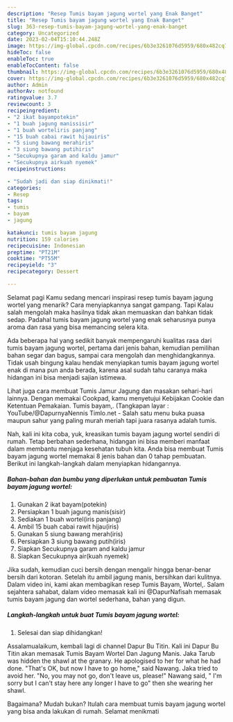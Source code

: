 ```yaml
---
description: "Resep Tumis bayam jagung wortel yang Enak Banget"
title: "Resep Tumis bayam jagung wortel yang Enak Banget"
slug: 363-resep-tumis-bayam-jagung-wortel-yang-enak-banget
category: Uncategorized
date: 2023-02-04T15:10:44.248Z
image: https://img-global.cpcdn.com/recipes/6b3e3261076d5959/680x482cq70/tumis-bayam-jagung-wortel-foto-resep-utama.jpg
hideToc: false
enableToc: true
enableTocContent: false
thumbnail: https://img-global.cpcdn.com/recipes/6b3e3261076d5959/680x482cq70/tumis-bayam-jagung-wortel-foto-resep-utama.jpg
cover: https://img-global.cpcdn.com/recipes/6b3e3261076d5959/680x482cq70/tumis-bayam-jagung-wortel-foto-resep-utama.jpg
author: Admin
authorAv: notfound
ratingvalue: 3.7
reviewcount: 3
recipeingredient:
- "2 ikat bayampotekin"
- "1 buah jagung manissisir"
- "1 buah worteliris panjang"
- "15 buah cabai rawit hijauiris"
- "5 siung bawang merahiris"
- "3 siung bawang putihiris"
- "Secukupnya garam and kaldu jamur"
- "Secukupnya airkuah nyemek"
recipeinstructions:

- "Sudah jadi dan siap dinikmati!"
categories:
- Resep
tags:
- tumis
- bayam
- jagung

katakunci: tumis bayam jagung 
nutrition: 159 calories
recipecuisine: Indonesian
preptime: "PT21M"
cooktime: "PT55M"
recipeyield: "3"
recipecategory: Dessert

---
```



Selamat pagi Kamu sedang mencari inspirasi resep tumis bayam jagung wortel yang menarik? Cara menyiapkannya sangat gampang. Tapi Kalau salah mengolah maka hasilnya tidak akan memuaskan dan bahkan tidak sedap. Padahal tumis bayam jagung wortel yang enak seharusnya punya aroma dan rasa yang bisa memancing selera kita.


Ada beberapa hal yang sedikit banyak mempengaruhi kualitas rasa dari tumis bayam jagung wortel, pertama dari jenis bahan, kemudian pemilihan bahan segar dan bagus, sampai cara mengolah dan menghidangkannya. Tidak usah bingung kalau hendak menyiapkan tumis bayam jagung wortel enak di mana pun anda berada, karena asal sudah tahu caranya maka hidangan ini bisa menjadi sajian istimewa.

Lihat juga cara membuat Tumis Jamur Jagung dan masakan sehari-hari lainnya. Dengan memakai Cookpad, kamu menyetujui Kebijakan Cookie dan Ketentuan Pemakaian. Tumis bayam,. (Tangkapan layar : YouTube/@DapurnyaNennis Timlo.net - Salah satu menu buka puasa maupun sahur yang paling murah meriah tapi juara rasanya adalah tumis.


Nah, kali ini kita coba, yuk, kreasikan tumis bayam jagung wortel sendiri di rumah. Tetap berbahan sederhana, hidangan ini bisa memberi manfaat dalam membantu menjaga kesehatan tubuh kita. Anda bisa membuat Tumis bayam jagung wortel memakai 8 jenis bahan dan 0 tahap pembuatan. Berikut ini langkah-langkah dalam menyiapkan hidangannya.

<!--inarticleads1-->

##### Bahan-bahan dan bumbu yang diperlukan untuk pembuatan Tumis bayam jagung wortel:

1. Gunakan 2 ikat bayam(potekin)
1. Persiapkan 1 buah jagung manis(sisir)
1. Sediakan 1 buah wortel(iris panjang)
1. Ambil 15 buah cabai rawit hijau(iris)
1. Gunakan 5 siung bawang merah(iris)
1. Persiapkan 3 siung bawang putih(iris)
1. Siapkan Secukupnya garam and kaldu jamur
1. Siapkan Secukupnya air(kuah nyemek)


Jika sudah, kemudian cuci bersih dengan mengalir hingga benar-benar bersih dari kotoran. Setelah itu ambil jagung manis, bersihkan dari kulitnya. Dalam video ini, kami akan membagikan resep Tumis Bayam, Wortel,. Salam sejahtera sahabat, dalam video memasak kali ini @DapurNafisah memasak tumis bayam jagung dan wortel sederhana, bahan yang digun. 

<!--inarticleads2-->

##### Langkah-langkah untuk buat Tumis bayam jagung wortel:


1. Selesai dan siap dihidangkan!

Assalamualaikum, kembali lagi di channel Dapur Bu Titin. Kali ini Dapur Bu Titin akan memasak Tumis Bayam Wortel Dan Jagung Manis. Jaka Tarub was hidden the shawl at the granary. He apologised to her for what he had done. &#34;That&#39;s OK, but now I have to go home,&#34; said Nawang. Jaka tried to avoid her. &#34;No, you may not go, don&#39;t leave us, please!&#34; Nawang said, &#34; I&#39;m sorry but I can&#39;t stay here any longer I have to go&#34; then she wearing her shawl. 

Bagaimana? Mudah bukan? Itulah cara membuat tumis bayam jagung wortel yang bisa anda lakukan di rumah. Selamat menikmati

